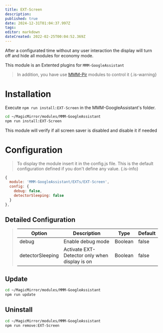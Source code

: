 ```yaml
---
title: EXT-Screen
description: 
published: true
date: 2024-12-31T01:04:37.997Z
tags: 
editor: markdown
dateCreated: 2022-02-25T00:04:52.369Z
---
```


After a configurated time without any user interaction the display will turn off and hide all modules for economy mode.

This module is an Extented plugins for `MMM-GoogleAssistant`

> In addition, you have use [MMM-Pir](https://github.com/bugsounet/MMM-Pir) modules to control it
{.is-warning}


# Installation

Execute `npm run install:EXT-Screen` in the MMM-GoogleAssistant's folder.
```sh
cd ~/MagicMirror/modules/MMM-GoogleAssistant
npm run install:EXT-Screen
```

This module will verify if all screen saver is disabled and disable it if needed

# Configuration
> To display the module insert it in the config.js file.
>  This is the default configuration defined if you don't define any value.
{.is-info}

```js
{
  module: 'MMM-GoogleAssistant/EXTs/EXT-Screen',
  config: {
    debug: false,
    detectorSleeping: false
  }
},
```

## Detailed Configuration

> | Option  | Description | Type | Default |
> | ------- | --- | --- | --- |
> | debug | Enable debug mode | Boolean | false |
> | detectorSleeping | Activate EXT-Detector only when display is on | Boolean | false |

## Update
```sh
cd ~/MagicMirror/modules/MMM-GoogleAssistant
npm run update
```

## Uninstall
```sh
cd ~/MagicMirror/modules/MMM-GoogleAssistant
npm run remove:EXT-Screen
```